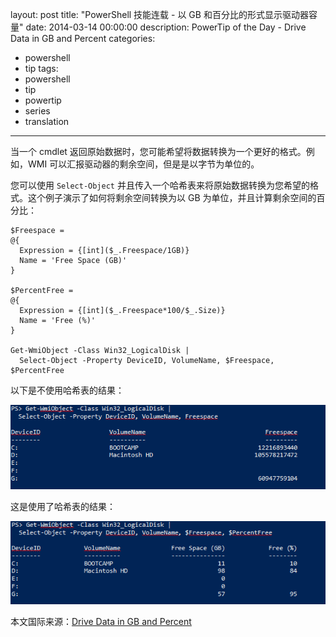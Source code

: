 ﻿layout: post
title: "PowerShell 技能连载 - 以 GB 和百分比的形式显示驱动器容量"
date: 2014-03-14 00:00:00
description: PowerTip of the Day - Drive Data in GB and Percent
categories:
- powershell
- tip
tags:
- powershell
- tip
- powertip
- series
- translation
---
当一个 cmdlet 返回原始数据时，您可能希望将数据转换为一个更好的格式。例如，WMI 可以汇报驱动器的剩余空间，但是是以字节为单位的。

您可以使用 `Select-Object` 并且传入一个哈希表来将原始数据转换为您希望的格式。这个例子演示了如何将剩余空间转换为以 GB 为单位，并且计算剩余空间的百分比：

    $Freespace = 
    @{
      Expression = {[int]($_.Freespace/1GB)}
      Name = 'Free Space (GB)'
    }
    
    $PercentFree = 
    @{
      Expression = {[int]($_.Freespace*100/$_.Size)}
      Name = 'Free (%)'
    }
    
    Get-WmiObject -Class Win32_LogicalDisk | 
      Select-Object -Property DeviceID, VolumeName, $Freespace, $PercentFree 
    
    

以下是不使用哈希表的结果：

![](/img/2014-03-14-drive-data-in-gb-and-percent-001.png)

这是使用了哈希表的结果：

![](/img/2014-03-14-drive-data-in-gb-and-percent-002.png)

<!--more-->
本文国际来源：[Drive Data in GB and Percent](http://powershell.com/cs/blogs/tips/archive/2014/03/14/drive-data-in-gb-and-percent.aspx)
